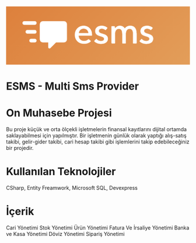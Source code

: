 ![alt text](https://github.com/enisgurkann/ESMS/blob/master/logo.PNG?raw=true)

# ESMS - Multi Sms Provider


# On Muhasebe Projesi
Bu proje küçük ve orta ölçekli işletmelerin finansal kayıtlarını dijital ortamda saklayabilmesi için yapılmıştır.
Bir işletmenin günlük olarak yaptığı alış-satış takibi, gelir-gider takibi, cari hesap takibi gibi işlemlerini takip edebileceğiniz bir projedir.


# Kullanılan Teknolojiler
CSharp, Entity Freamwork, Microsoft SQL, Devexpress

# İçerik

Cari Yönetimi
Stok Yönetimi
Ürün Yönetimi
Fatura Ve İrsaliye Yönetimi
Banka ve Kasa Yönetimi
Döviz Yönetimi
Sipariş Yönetimi


